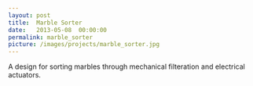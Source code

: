 ```yaml
---
layout: post
title:  Marble Sorter
date:   2013-05-08  00:00:00
permalink: marble_sorter
picture: /images/projects/marble_sorter.jpg
---
```


A design for sorting marbles through mechanical filteration and electrical actuators.

 